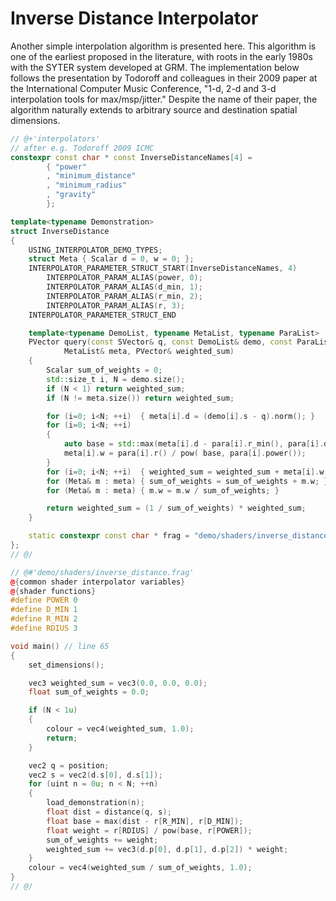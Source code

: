 # Inverse Distance Interpolator

Another simple interpolation algorithm is presented here. This algorithm is one
of the earliest proposed in the literature, with roots in the early 1980s with
the SYTER system developed at GRM. The implementation below follows the presentation
by Todoroff and colleagues in their 2009 paper at the International Computer
Music Conference, "1-d, 2-d and 3-d interpolation tools for max/msp/jitter."
Despite the name of their paper, the algorithm naturally extends to arbitrary
source and destination spatial dimensions.

```cpp
// @+'interpolators'
// after e.g. Todoroff 2009 ICMC
constexpr const char * const InverseDistanceNames[4] =
        { "power"
        , "minimum_distance"
        , "minimum_radius"
        , "gravity"
        };

template<typename Demonstration>
struct InverseDistance
{
    USING_INTERPOLATOR_DEMO_TYPES;
    struct Meta { Scalar d = 0, w = 0; };
    INTERPOLATOR_PARAMETER_STRUCT_START(InverseDistanceNames, 4)
        INTERPOLATOR_PARAM_ALIAS(power, 0);
        INTERPOLATOR_PARAM_ALIAS(d_min, 1);
        INTERPOLATOR_PARAM_ALIAS(r_min, 2);
        INTERPOLATOR_PARAM_ALIAS(r, 3);
    INTERPOLATOR_PARAMETER_STRUCT_END

    template<typename DemoList, typename MetaList, typename ParaList>
    PVector query(const SVector& q, const DemoList& demo, const ParaList& para,
            MetaList& meta, PVector& weighted_sum)
    {
        Scalar sum_of_weights = 0;
        std::size_t i, N = demo.size();
        if (N < 1) return weighted_sum;
        if (N != meta.size()) return weighted_sum;

        for (i=0; i<N; ++i)  { meta[i].d = (demo[i].s - q).norm(); }
        for (i=0; i<N; ++i)  
        { 
            auto base = std::max(meta[i].d - para[i].r_min(), para[i].d_min());
            meta[i].w = para[i].r() / pow( base, para[i].power());
        }
        for (i=0; i<N; ++i)  { weighted_sum = weighted_sum + meta[i].w * demo[i].p; }
        for (Meta& m : meta) { sum_of_weights = sum_of_weights + m.w; }
        for (Meta& m : meta) { m.w = m.w / sum_of_weights; }

        return weighted_sum = (1 / sum_of_weights) * weighted_sum;
    }

    static constexpr const char * frag = "demo/shaders/inverse_distance.frag";
};
// @/

// @#'demo/shaders/inverse_distance.frag'
@{common shader interpolator variables}
@{shader functions}
#define POWER 0
#define D_MIN 1
#define R_MIN 2
#define RDIUS 3

void main() // line 65
{
    set_dimensions();

    vec3 weighted_sum = vec3(0.0, 0.0, 0.0);
    float sum_of_weights = 0.0;

    if (N < 1u)
    {
        colour = vec4(weighted_sum, 1.0);
        return;
    }

    vec2 q = position;
    vec2 s = vec2(d.s[0], d.s[1]);
    for (uint n = 0u; n < N; ++n)
    {
        load_demonstration(n);
        float dist = distance(q, s);
        float base = max(dist - r[R_MIN], r[D_MIN]);
        float weight = r[RDIUS] / pow(base, r[POWER]);
        sum_of_weights += weight;
        weighted_sum += vec3(d.p[0], d.p[1], d.p[2]) * weight;
    }
    colour = vec4(weighted_sum / sum_of_weights, 1.0);
}
// @/
```
